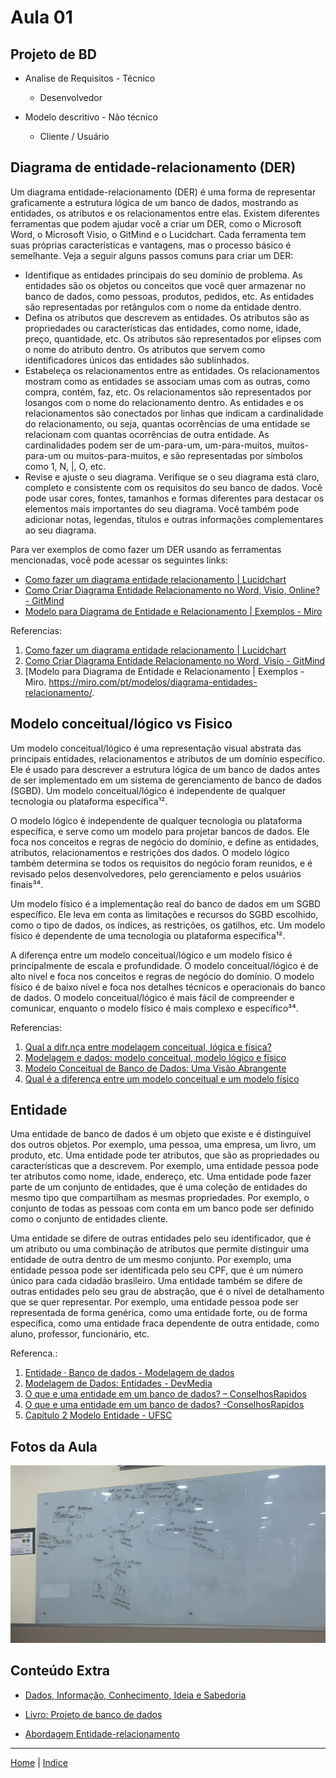 # Aula 01

## Projeto de BD

- Analise de Requisitos - Técnico
    * Desenvolvedor 

- Modelo descritivo - Não técnico 
    * Cliente / Usuário

## Diagrama de entidade-relacionamento (DER)

Um diagrama entidade-relacionamento (DER) é uma forma de representar graficamente a estrutura lógica de um banco de dados, mostrando as entidades, os atributos e os relacionamentos entre elas. Existem diferentes ferramentas que podem ajudar você a criar um DER, como o Microsoft Word, o Microsoft Visio, o GitMind e o Lucidchart. Cada ferramenta tem suas próprias características e vantagens, mas o processo básico é semelhante. Veja a seguir alguns passos comuns para criar um DER:

- Identifique as entidades principais do seu domínio de problema. As entidades são os objetos ou conceitos que você quer armazenar no banco de dados, como pessoas, produtos, pedidos, etc. As entidades são representadas por retângulos com o nome da entidade dentro.
- Defina os atributos que descrevem as entidades. Os atributos são as propriedades ou características das entidades, como nome, idade, preço, quantidade, etc. Os atributos são representados por elipses com o nome do atributo dentro. Os atributos que servem como identificadores únicos das entidades são sublinhados.
- Estabeleça os relacionamentos entre as entidades. Os relacionamentos mostram como as entidades se associam umas com as outras, como compra, contém, faz, etc. Os relacionamentos são representados por losangos com o nome do relacionamento dentro. As entidades e os relacionamentos são conectados por linhas que indicam a cardinalidade do relacionamento, ou seja, quantas ocorrências de uma entidade se relacionam com quantas ocorrências de outra entidade. As cardinalidades podem ser de um-para-um, um-para-muitos, muitos-para-um ou muitos-para-muitos, e são representadas por símbolos como 1, N, |, O, etc.
- Revise e ajuste o seu diagrama. Verifique se o seu diagrama está claro, completo e consistente com os requisitos do seu banco de dados. Você pode usar cores, fontes, tamanhos e formas diferentes para destacar os elementos mais importantes do seu diagrama. Você também pode adicionar notas, legendas, títulos e outras informações complementares ao seu diagrama.

Para ver exemplos de como fazer um DER usando as ferramentas mencionadas, você pode acessar os seguintes links:

- [Como fazer um diagrama entidade relacionamento | Lucidchart](^1^)
- [Como Criar Diagrama Entidade Relacionamento no Word, Visio, Online? - GitMind](^2^)
- [Modelo para Diagrama de Entidade e Relacionamento | Exemplos - Miro](^3^)

Referencias: 
1. [Como fazer um diagrama entidade relacionamento | Lucidchart](https://www.lucidchart.com/pages/pt/como-fazer-um-diagrama-entidade-relacionamento)
2. [Como Criar Diagrama Entidade Relacionamento no Word, Visio - GitMind](https://gitmind.com/pt/criar-diagrama-entidade-relacionamento.html)
3. [Modelo para Diagrama de Entidade e Relacionamento | Exemplos - Miro. https://miro.com/pt/modelos/diagrama-entidades-relacionamento/.

## Modelo conceitual/lógico vs Fisico

Um modelo conceitual/lógico é uma representação visual abstrata das principais entidades, relacionamentos e atributos de um domínio específico. Ele é usado para descrever a estrutura lógica de um banco de dados antes de ser implementado em um sistema de gerenciamento de banco de dados (SGBD). Um modelo conceitual/lógico é independente de qualquer tecnologia ou plataforma específica¹².

O modelo lógico é independente de qualquer tecnologia ou plataforma específica, e serve como um modelo para projetar bancos de dados. Ele foca nos conceitos e regras de negócio do domínio, e define as entidades, atributos, relacionamentos e restrições dos dados. O modelo lógico também determina se todos os requisitos do negócio foram reunidos, e é revisado pelos desenvolvedores, pelo gerenciamento e pelos usuários finais³⁴.

Um modelo físico é a implementação real do banco de dados em um SGBD específico. Ele leva em conta as limitações e recursos do SGBD escolhido, como o tipo de dados, os índices, as restrições, os gatilhos, etc. Um modelo físico é dependente de uma tecnologia ou plataforma específica¹².

A diferença entre um modelo conceitual/lógico e um modelo físico é principalmente de escala e profundidade. O modelo conceitual/lógico é de alto nível e foca nos conceitos e regras de negócio do domínio. O modelo físico é de baixo nível e foca nos detalhes técnicos e operacionais do banco de dados. O modelo conceitual/lógico é mais fácil de compreender e comunicar, enquanto o modelo físico é mais complexo e específico³⁴.

Referencias: 
1. [Qual a difr.nça entre modelagem conceitual, lógica e física?](https://pt.stackoverflow.com/questions/294699/qual-a-diferen%c3%a7a-entre-modelagem-conceitual-l%c3%b3gica-e-f%c3%adsica)
2. [Modelagem e dados: modelo conceitual, modelo lógico e físico](https://www.luis.blog.br/modelagem-de-dados-modelo-conceitual-modelo-logico-e-fisico.html)
3. [Modelo Conceitual de Banco de Dados: Uma Visão Abrangente](https://federalcubatao.com.br/banco-de-dados/modelo-conceitual-de-banco-de-dados-uma-visao-abrangente/)
4. [Qual é a diferença entre um modelo conceitual e um modelo físico](https://www.tabonfils.com/qual-e-a-diferenca-entre-um-modelo-conceitual-e-um-modelo-fisico/)

## Entidade

Uma entidade de banco de dados é um objeto que existe e é distinguível dos outros objetos. Por exemplo, uma pessoa, uma empresa, um livro, um produto, etc. Uma entidade pode ter atributos, que são as propriedades ou características que a descrevem. Por exemplo, uma entidade pessoa pode ter atributos como nome, idade, endereço, etc. Uma entidade pode fazer parte de um conjunto de entidades, que é uma coleção de entidades do mesmo tipo que compartilham as mesmas propriedades. Por exemplo, o conjunto de todas as pessoas com conta em um banco pode ser definido como o conjunto de entidades cliente.

Uma entidade se difere de outras entidades pelo seu identificador, que é um atributo ou uma combinação de atributos que permite distinguir uma entidade de outra dentro de um mesmo conjunto. Por exemplo, uma entidade pessoa pode ser identificada pelo seu CPF, que é um número único para cada cidadão brasileiro. Uma entidade também se difere de outras entidades pelo seu grau de abstração, que é o nível de detalhamento que se quer representar. Por exemplo, uma entidade pessoa pode ser representada de forma genérica, como uma entidade forte, ou de forma específica, como uma entidade fraca dependente de outra entidade, como aluno, professor, funcionário, etc.

Referenca.: 
1. [Entidade · Banco de dados - Modelagem de dados](https://fabiojaniolima.gitbooks.io/banco-de-dados-modelagem-de-dados/caitulo-2/2.1-entidade.html)
2. [Modelagem de Dados: Entidades - DevMedia](https://www.devmedia.com.br/modelagem-de-dados-1-entidades/4140)
3. [O que e uma entidade em um banco de dados? – ConselhosRapidos](https://bing.com/search?q=Descrva+um+entidade+de+banco+dados+%c3%a9+o+que+a+difere)
4. [O que e uma entidade em um banco de dados? -ConselhosRapidos](https://conselhosrapidos.com.br/o-que-e-uma-entidade-em-um-banco-de-dados/)
5. [Capítulo 2 Modelo Entidade - UFSC](http://www.inf.ufsc.br/~mario/cap2texto.pdf)


## Fotos da Aula

![](./img/foto_quadro.jpg)

## Conteúdo Extra

* [Dados, Informação, Conhecimento, Ideia e Sabedoria](https://mobimais.com.br/blog/dados-informacao-conhecimento-ideia-e-sabedoria/)

* [Livro: Projeto de banco de dados](./doc/Projeto%20de%20Banco%20de%20Dados%20-%20C.%20A.%20Heuser.pdf)
* [Abordagem Entidade-relacionamento](https://sites.unipampa.edu.br/cienciacao/2021/03/15/abordagem-entidade-relacionamento-er/)

------------

[Home](../README.md) | [Indice](README.md)